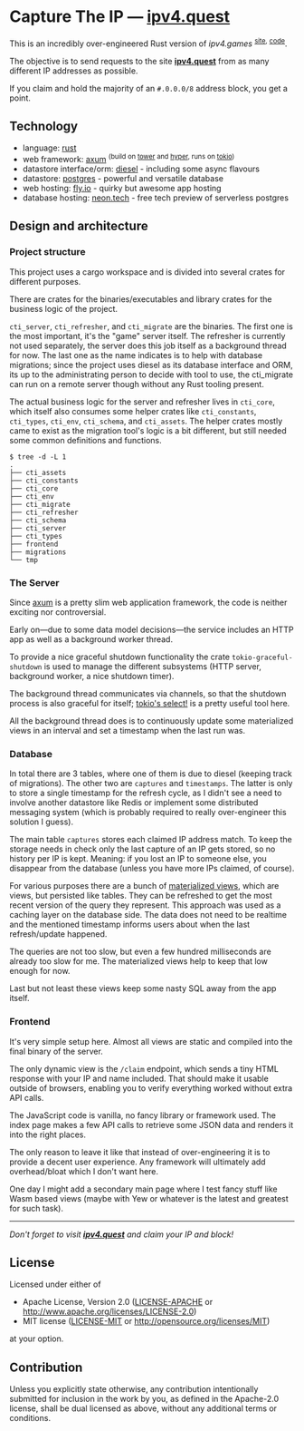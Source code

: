# Capture The IP — [ipv4.quest]

This is an incredibly over-engineered Rust version of _ipv4.games_ <sup>[site][ipv4.games], [code][ipv4.games-src]</sup>.

The objective is to send requests to the site **[ipv4.quest]** from as many different IP addresses as possible.

If you claim and hold the majority of an `#.0.0.0/8` address block, you get a point.

## Technology

- language: [rust](https://www.rust-lang.org/)
- web framework: [axum] <sup>(build on [tower] and [hyper], runs on [tokio])</sup>
- datastore interface/orm: [diesel] - including some async flavours
- datastore: [postgres] - powerful and versatile database
- web hosting: [fly.io] - quirky but awesome app hosting
- database hosting: [neon.tech] - free tech preview of serverless postgres

## Design and architecture

### Project structure

This project uses a cargo workspace and is divided into several crates for different purposes.

There are crates for the binaries/executables and library crates for the business logic of the project.

`cti_server`, `cti_refresher`, and `cti_migrate` are the binaries. The first one is the most important, it's the "game" server itself. The refresher is currently not used separately, the server does this job itself as a background thread for now. The last one as the name indicates is to help with database migrations; since the project uses diesel as its database interface and ORM, its up to the administrating person to decide with tool to use, the cti_migrate can run on a remote server though without any Rust tooling present.

The actual business logic for the server and refresher lives in `cti_core`, which itself also consumes some helper crates like `cti_constants`, `cti_types`, `cti_env`, `cti_schema`, and `cti_assets`. The helper crates mostly came to exist as the migration tool's logic is a bit different, but still needed some common definitions and functions.

```
$ tree -d -L 1
.
├── cti_assets
├── cti_constants
├── cti_core
├── cti_env
├── cti_migrate
├── cti_refresher
├── cti_schema
├── cti_server
├── cti_types
├── frontend
├── migrations
└── tmp
```

### The Server

Since [axum] is a pretty slim web application framework, the code is neither exciting nor controversial.

Early on—due to some data model decisions—the service includes an HTTP app as well as a background worker thread.

To provide a nice graceful shutdown functionality the crate `tokio-graceful-shutdown` is used to manage the different subsystems (HTTP server, background worker, a nice shutdown timer).

The background thread communicates via channels, so that the shutdown process is also graceful for itself; [tokio's select!] is a pretty useful tool here.

All the background thread does is to continuously update some materialized views in an interval and set a timestamp when the last run was.

### Database

In total there are 3 tables, where one of them is due to diesel (keeping track of migrations). The other two are `captures` and `timestamps`. The latter is only to store a single timestamp for the refresh cycle, as I didn't see a need to involve another datastore like Redis or implement some distributed messaging system (which is probably required to really over-engineer this solution I guess).

The main table `captures` stores each claimed IP address match. To keep the storage needs in check only the last capture of an IP gets stored, so no history per IP is kept. Meaning: if you lost an IP to someone else, you disappear from the database (unless you have more IPs claimed, of course).

For various purposes there are a bunch of [materialized views], which are views, but persisted like tables. They can be refreshed to get the most recent version of the query they represent. This approach was used as a caching layer on the database side. The data does not need to be realtime and the mentioned timestamp informs users about when the last refresh/update happened.

The queries are not too slow, but even a few hundred milliseconds are already too slow for me. The materialized views help to keep that low enough for now.

Last but not least these views keep some nasty SQL away from the app itself.

### Frontend

It's very simple setup here. Almost all views are static and compiled into the final binary of the server.

The only dynamic view is the `/claim` endpoint, which sends a tiny HTML response with your IP and name included. That should make it usable outside of browsers, enabling you to verify everything worked without extra API calls.

The JavaScript code is vanilla, no fancy library or framework used. The index page makes a few API calls to retrieve some JSON data and renders it into the right places.

The only reason to leave it like that instead of over-engineering it is to provide a decent user experience. Any framework will ultimately add overhead/bloat which I don't want here.

One day I might add a secondary main page where I test fancy stuff like Wasm based views (maybe with Yew or whatever is the latest and greatest for such task).

-----

_Don't forget to visit **[ipv4.quest]** and claim your IP and block!_

## License

Licensed under either of

 * Apache License, Version 2.0
   ([LICENSE-APACHE](LICENSE-APACHE) or http://www.apache.org/licenses/LICENSE-2.0)
 * MIT license
   ([LICENSE-MIT](LICENSE-MIT) or http://opensource.org/licenses/MIT)

at your option.

## Contribution

Unless you explicitly state otherwise, any contribution intentionally submitted
for inclusion in the work by you, as defined in the Apache-2.0 license, shall be
dual licensed as above, without any additional terms or conditions.

<!-- links -->

[ipv4.quest]: https://ipv4.quest/
[ipv4.games]: https://ipv4.games/
[ipv4.games-src]: https://github.com/jart/cosmopolitan/blob/master/net/turfwar/turfwar.c
[rust]: https://www.rust-lang.org/
[axum]: https://crates.io/crates/axum
[tower]: https://crates.io/crates/tower
[hyper]: https://crates.io/crates/hyper
[tokio]: https://crates.io/crates/tokio
[diesel]: https://diesel.rs/
[postgres]: https://www.postgresql.org/
[fly.io]: https://fly.io/
[neon.tech]: https://neon.tech/
[tokio's select!]: https://docs.rs/tokio/latest/tokio/macro.select.html
[materialized views]: https://www.postgresql.org/docs/current/rules-materializedviews.html
